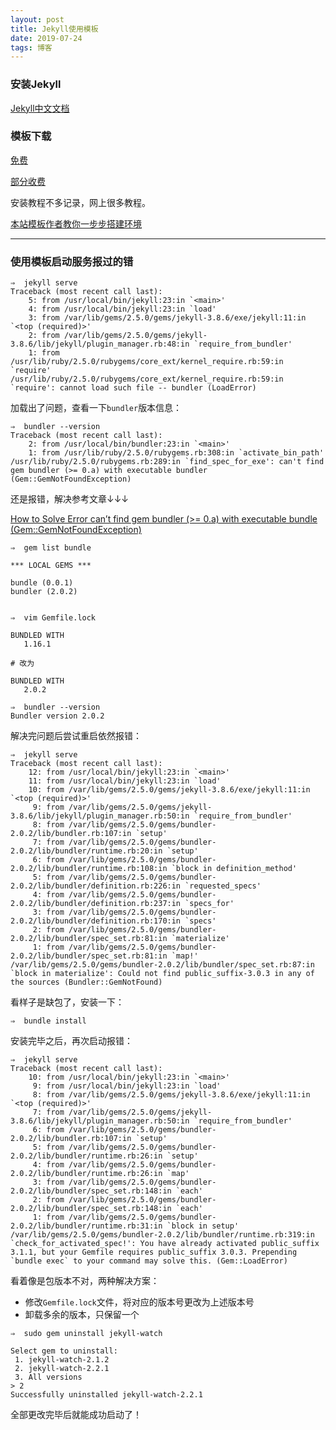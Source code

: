```yaml
---
layout: post
title: Jekyll使用模板
date: 2019-07-24 
tags: 博客   
---
```

### 安装Jekyll

[Jekyll中文文档](http://jekyll.bootcss.com/)

### 模板下载

[免费](http://jekyllthemes.org/)

[部分收费](https://jekyllthemes.io/)

安装教程不多记录，网上很多教程。

[本站模板作者教你一步步搭建环境](http://baixin.io:8000/2016/10/jekyll_tutorials1/)

----

### 使用模板启动服务报过的错

```
⇒  jekyll serve
Traceback (most recent call last):
	5: from /usr/local/bin/jekyll:23:in `<main>'
	4: from /usr/local/bin/jekyll:23:in `load'
	3: from /var/lib/gems/2.5.0/gems/jekyll-3.8.6/exe/jekyll:11:in `<top (required)>'
	2: from /var/lib/gems/2.5.0/gems/jekyll-3.8.6/lib/jekyll/plugin_manager.rb:48:in `require_from_bundler'
	1: from /usr/lib/ruby/2.5.0/rubygems/core_ext/kernel_require.rb:59:in `require'
/usr/lib/ruby/2.5.0/rubygems/core_ext/kernel_require.rb:59:in `require': cannot load such file -- bundler (LoadError)
```
加载出了问题，查看一下`bundler`版本信息：
```
⇒  bundler --version
Traceback (most recent call last):
	2: from /usr/local/bin/bundler:23:in `<main>'
	1: from /usr/lib/ruby/2.5.0/rubygems.rb:308:in `activate_bin_path'
/usr/lib/ruby/2.5.0/rubygems.rb:289:in `find_spec_for_exe': can't find gem bundler (>= 0.a) with executable bundler (Gem::GemNotFoundException)
```
还是报错，解决参考文章↓↓↓

[How to Solve Error can’t find gem bundler (>= 0.a) with executable bundle (Gem::GemNotFoundException)](http://www.dark-hamster.com/application/how-to-solve-error-cant-find-gem-bundler-0-a-with-executable-bundle-gemgemnotfoundexception/)

```
⇒  gem list bundle

*** LOCAL GEMS ***

bundle (0.0.1)
bundler (2.0.2)


⇒  vim Gemfile.lock

BUNDLED WITH
   1.16.1

# 改为

BUNDLED WITH
   2.0.2
```
```
⇒  bundler --version
Bundler version 2.0.2
```
解决完问题后尝试重启依然报错：
```
⇒  jekyll serve     
Traceback (most recent call last):
	12: from /usr/local/bin/jekyll:23:in `<main>'
	11: from /usr/local/bin/jekyll:23:in `load'
	10: from /var/lib/gems/2.5.0/gems/jekyll-3.8.6/exe/jekyll:11:in `<top (required)>'
	 9: from /var/lib/gems/2.5.0/gems/jekyll-3.8.6/lib/jekyll/plugin_manager.rb:50:in `require_from_bundler'
	 8: from /var/lib/gems/2.5.0/gems/bundler-2.0.2/lib/bundler.rb:107:in `setup'
	 7: from /var/lib/gems/2.5.0/gems/bundler-2.0.2/lib/bundler/runtime.rb:20:in `setup'
	 6: from /var/lib/gems/2.5.0/gems/bundler-2.0.2/lib/bundler/runtime.rb:108:in `block in definition_method'
	 5: from /var/lib/gems/2.5.0/gems/bundler-2.0.2/lib/bundler/definition.rb:226:in `requested_specs'
	 4: from /var/lib/gems/2.5.0/gems/bundler-2.0.2/lib/bundler/definition.rb:237:in `specs_for'
	 3: from /var/lib/gems/2.5.0/gems/bundler-2.0.2/lib/bundler/definition.rb:170:in `specs'
	 2: from /var/lib/gems/2.5.0/gems/bundler-2.0.2/lib/bundler/spec_set.rb:81:in `materialize'
	 1: from /var/lib/gems/2.5.0/gems/bundler-2.0.2/lib/bundler/spec_set.rb:81:in `map!'
/var/lib/gems/2.5.0/gems/bundler-2.0.2/lib/bundler/spec_set.rb:87:in `block in materialize': Could not find public_suffix-3.0.3 in any of the sources (Bundler::GemNotFound)
```
看样子是缺包了，安装一下：
```
⇒  bundle install
```
安装完毕之后，再次启动报错：
```
⇒  jekyll serve  
Traceback (most recent call last):
	10: from /usr/local/bin/jekyll:23:in `<main>'
	 9: from /usr/local/bin/jekyll:23:in `load'
	 8: from /var/lib/gems/2.5.0/gems/jekyll-3.8.6/exe/jekyll:11:in `<top (required)>'
	 7: from /var/lib/gems/2.5.0/gems/jekyll-3.8.6/lib/jekyll/plugin_manager.rb:50:in `require_from_bundler'
	 6: from /var/lib/gems/2.5.0/gems/bundler-2.0.2/lib/bundler.rb:107:in `setup'
	 5: from /var/lib/gems/2.5.0/gems/bundler-2.0.2/lib/bundler/runtime.rb:26:in `setup'
	 4: from /var/lib/gems/2.5.0/gems/bundler-2.0.2/lib/bundler/runtime.rb:26:in `map'
	 3: from /var/lib/gems/2.5.0/gems/bundler-2.0.2/lib/bundler/spec_set.rb:148:in `each'
	 2: from /var/lib/gems/2.5.0/gems/bundler-2.0.2/lib/bundler/spec_set.rb:148:in `each'
	 1: from /var/lib/gems/2.5.0/gems/bundler-2.0.2/lib/bundler/runtime.rb:31:in `block in setup'
/var/lib/gems/2.5.0/gems/bundler-2.0.2/lib/bundler/runtime.rb:319:in `check_for_activated_spec!': You have already activated public_suffix 3.1.1, but your Gemfile requires public_suffix 3.0.3. Prepending `bundle exec` to your command may solve this. (Gem::LoadError)
```
看着像是包版本不对，两种解决方案：

- 修改`Gemfile.lock`文件，将对应的版本号更改为上述版本号
- 卸载多余的版本，只保留一个
```
⇒  sudo gem uninstall jekyll-watch

Select gem to uninstall:
 1. jekyll-watch-2.1.2
 2. jekyll-watch-2.2.1
 3. All versions
> 2
Successfully uninstalled jekyll-watch-2.2.1
```
全部更改完毕后就能成功启动了！

